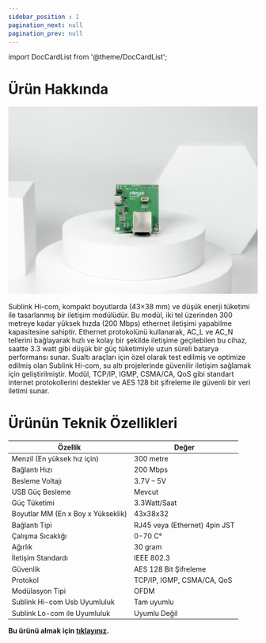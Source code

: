 ```yaml
---
sidebar_position : 1
pagination_next: null
pagination_prev: null
---
```


import DocCardList from '@theme/DocCardList';

# Ürün Hakkında



![Sublink Hi-com iletişim modülü](./image/IMG_5853-scaled.jpg)

Sublink Hi-com, kompakt boyutlarda (43×38 mm) ve düşük enerji tüketimi ile tasarlanmış bir iletişim modülüdür. Bu modül, iki tel üzerinden 300 metreye kadar yüksek hızda (200 Mbps) ethernet iletişimi yapabilme kapasitesine sahiptir. Ethernet protokolünü kullanarak, AC_L ve AC_N tellerini bağlayarak hızlı ve kolay bir şekilde iletişime geçilebilen bu cihaz, saatte 3.3 watt gibi düşük bir güç tüketimiyle uzun süreli batarya performansı sunar. Sualtı araçları için özel olarak test edilmiş ve optimize edilmiş olan Sublink Hi-com, su altı projelerinde güvenilir iletişim sağlamak için geliştirilmiştir. Modül, TCP/IP, IGMP, CSMA/CA, QoS gibi standart internet protokollerini destekler ve AES 128 bit şifreleme ile güvenli bir veri iletimi sunar.






# Ürünün Teknik Özellikleri


| Özellik                            | Değer                         |
|------------------------------------|-------------------------------|
| Menzil (En yüksek hız için)        | 300 metre                     |
| Bağlantı Hızı                      | 200 Mbps                      |
| Besleme Voltajı                    | 3.7V – 5V                     |
| USB Güç Besleme                    | Mevcut                        |
| Güç Tüketimi                       | 3.3Watt/Saat                  |
| Boyutlar MM (En x Boy x Yükseklik) | 43x38x32                      |
| Bağlantı Tipi                      | RJ45 veya (Ethernet) 4pin JST |
| Çalışma Sıcaklığı                  | 0-70 C°                       |
| Ağırlık                            | 30 gram                       |
| İletişim Standardı                 | IEEE 802.3                    |
| Güvenlik                           | AES 128 Bit Şifreleme         |
| Protokol                           | TCP/IP, IGMP, CSMA/CA, QoS    |
| Modülasyon Tipi                    | OFDM                          |
| Sublink Hi-com Usb Uyumluluk       | Tam uyumlu                    |
| Sublink Lo-com ile Uyumluluk       | Uyumlu Değil                  |


**Bu ürünü almak için [tıklayınız](https://degzrobotics.com/product/sublink-hi-com-yuksek-hizli-iletisim-modulu/).**  

<DocCardList />

